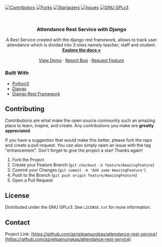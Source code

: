 <!--
*** Thanks for checking out the Best-README-Template. If you have a suggestion
*** that would make this better, please fork the repo and create a pull request
*** or simply open an issue with the tag "enhancement".
*** Don't forget to give the project a star!
*** Thanks again! Now go create something AMAZING! :D
-->



<!-- PROJECT SHIELDS -->
<!--
*** I'm using markdown "reference style" links for readability.
*** Reference links are enclosed in brackets [ ] instead of parentheses ( ).
*** See the bottom of this document for the declaration of the reference variables
*** for contributors-url, forks-url, etc. This is an optional, concise syntax you may use.
*** https://www.markdownguide.org/basic-syntax/#reference-style-links
-->
[![Contributors][contributors-shield]][contributors-url]
[![Forks][forks-shield]][forks-url]
[![Stargazers][stars-shield]][stars-url]
[![Issues][issues-shield]][issues-url]
[![GNU GPLv3][license-shield]][license-url]

<!-- PROJECT LOGO -->
<br />
<div align="center">
<h3 align="center">Attendance Rest Service with Django</h3>

  <p align="center">
    A Rest Service created with the django rest framework, allows to track user attendance which is divided into 3 roles namely teacher, staff and student.
    <br />
    <a href="https://github.com/azrielpamungkas/attendance-rest-service"><strong>Explore the docs »</strong></a>
    <br />
    <br />
    <a href="#">View Demo</a>
    ·
    <a href="https://github.com/azrielpamungkas/attendance-rest-service/issues">Report Bug</a>
    ·
    <a href="https://github.com/azrielpamungkas/attendance-rest-service/issues">Request Feature</a>
  </p>
</div>




### Built With

* [Python3](https://www.python.org/)
* [Django](https://www.djangoproject.com/)
* [Django Rest Framework](https://www.django-rest-framework.org/)



<!-- CONTRIBUTING -->
## Contributing

Contributions are what make the open source community such an amazing place to learn, inspire, and create. Any contributions you make are **greatly appreciated**.

If you have a suggestion that would make this better, please fork the repo and create a pull request. You can also simply open an issue with the tag "enhancement".
Don't forget to give the project a star! Thanks again!

1. Fork the Project
2. Create your Feature Branch (`git checkout -b feature/AmazingFeature`)
3. Commit your Changes (`git commit -m 'Add some AmazingFeature'`)
4. Push to the Branch (`git push origin feature/AmazingFeature`)
5. Open a Pull Request



<!-- LICENSE -->
## License

Distributed under the GNU GPLv3. See `LICENSE.txt` for more information.


<!-- CONTACT -->
## Contact

Project Link: [https://github.com/azrielpamungkas/attendance-rest-service](https://github.com/azrielpamungkas/attendance-rest-service)




<!-- MARKDOWN LINKS & IMAGES -->
<!-- https://www.markdownguide.org/basic-syntax/#reference-style-links -->
[contributors-shield]: https://img.shields.io/github/contributors/azrielpamungkas/attendance-rest-service.svg?style=for-the-badge
[contributors-url]: https://github.com/azrielpamungkas/attendance-rest-service/graphs/contributors
[forks-shield]: https://img.shields.io/github/forks/azrielpamungkas/attendance-rest-service.svg?style=for-the-badge
[forks-url]: https://github.com/github_username/azrielpamungkas/attendance-rest-service/network/members
[stars-shield]: https://img.shields.io/github/stars/azrielpamungkas/attendance-rest-service.svg?style=for-the-badge
[stars-url]: https://github.com/azrielpamungkas/attendance-rest-service/stargazers
[issues-shield]: https://img.shields.io/github/issues/azrielpamungkas/attendance-rest-service.svg?style=for-the-badge
[issues-url]: https://github.com/azrielpamungkas/attendance-rest-service/issues
[license-shield]: https://img.shields.io/github/license/azrielpamungkas/attendance-rest-service.svg?style=for-the-badge
[license-url]: https://github.com/azrielpamungkas/attendance-rest-service/blob/master/LICENSE.txt

